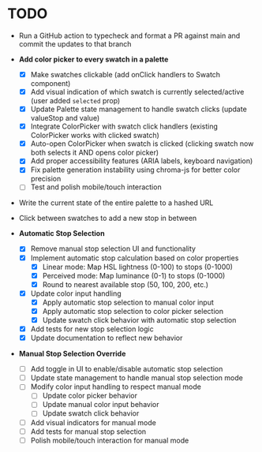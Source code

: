 # TODO

- Run a GitHub action to typecheck and format a PR against main and commit the updates to that branch
- **Add color picker to every swatch in a palette**
  - [x] Make swatches clickable (add onClick handlers to Swatch component)
  - [x] Add visual indication of which swatch is currently selected/active (user added `selected` prop)
  - [x] Update Palette state management to handle swatch clicks (update valueStop and value)
  - [x] Integrate ColorPicker with swatch click handlers (existing ColorPicker works with clicked swatch)
  - [x] Auto-open ColorPicker when swatch is clicked (clicking swatch now both selects it AND opens color picker)
  - [x] Add proper accessibility features (ARIA labels, keyboard navigation)
  - [x] Fix palette generation instability using chroma-js for better color precision
  - [ ] Test and polish mobile/touch interaction
- Write the current state of the entire palette to a hashed URL
- Click between swatches to add a new stop in between

- **Automatic Stop Selection**

  - [x] Remove manual stop selection UI and functionality
  - [x] Implement automatic stop calculation based on color properties
    - [x] Linear mode: Map HSL lightness (0-100) to stops (0-1000)
    - [x] Perceived mode: Map luminance (0-1) to stops (0-1000)
    - [x] Round to nearest available stop (50, 100, 200, etc.)
  - [x] Update color input handling
    - [x] Apply automatic stop selection to manual color input
    - [x] Apply automatic stop selection to color picker selection
    - [x] Update swatch click behavior with automatic stop selection
  - [x] Add tests for new stop selection logic
  - [x] Update documentation to reflect new behavior

- **Manual Stop Selection Override**
  - [ ] Add toggle in UI to enable/disable automatic stop selection
  - [ ] Update state management to handle manual stop selection mode
  - [ ] Modify color input handling to respect manual mode
    - [ ] Update color picker behavior
    - [ ] Update manual color input behavior
    - [ ] Update swatch click behavior
  - [ ] Add visual indicators for manual mode
  - [ ] Add tests for manual stop selection
  - [ ] Polish mobile/touch interaction for manual mode
